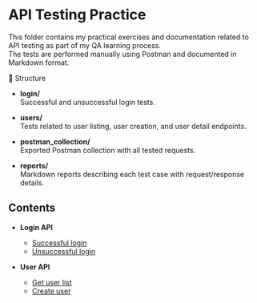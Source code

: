 # API Testing Practice

This folder contains my practical exercises and documentation related to API testing as part of my QA learning process.  
The tests are performed manually using Postman and documented in Markdown format.

📂 Structure

- **login/**  
Successful and unsuccessful login tests.

- **users/**  
Tests related to user listing, user creation, and user detail endpoints.

- **postman_collection/**  
Exported Postman collection with all tested requests.

- **reports/**  
Markdown reports describing each test case with request/response details.


## Contents

- **Login API**
  - [Successful login](login/login_success_test.md)
  - [Unsuccessful login](login/login_unsuccessful_test.md)

- **User API**
  - [Get user list](users/get_users_test.md)
  - [Create user](users/create_user_test.md)

